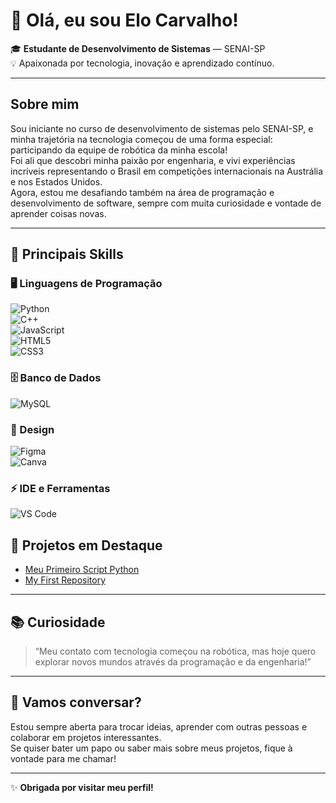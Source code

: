 # 👋 Olá, eu sou Elo Carvalho!

🎓 **Estudante de Desenvolvimento de Sistemas** — SENAI-SP  
💡 Apaixonada por tecnologia, inovação e aprendizado contínuo.

---

## Sobre mim

Sou iniciante no curso de desenvolvimento de sistemas pelo SENAI-SP, e minha trajetória na tecnologia começou de uma forma especial: participando da equipe de robótica da minha escola!  
Foi ali que descobri minha paixão por engenharia, e vivi experiências incríveis representando o Brasil em competições internacionais na Austrália e nos Estados Unidos.  
Agora, estou me desafiando também na área de programação e desenvolvimento de software, sempre com muita curiosidade e vontade de aprender coisas novas.

---

## 🚀 Principais Skills  

### 🖥️ Linguagens de Programação  
![Python](https://img.shields.io/badge/Python-3776AB?style=for-the-badge&logo=python&logoColor=white)  
![C++](https://img.shields.io/badge/C++-00599C?style=for-the-badge&logo=cplusplus&logoColor=white)  
![JavaScript](https://img.shields.io/badge/JavaScript-323330?style=for-the-badge&logo=javascript&logoColor=F7DF1E)  
![HTML5](https://img.shields.io/badge/HTML5-E34F26?style=for-the-badge&logo=html5&logoColor=white)  
![CSS3](https://img.shields.io/badge/CSS3-1572B6?style=for-the-badge&logo=css3&logoColor=white)  

### 🗄️ Banco de Dados  
![MySQL](https://img.shields.io/badge/MySQL-4479A1?style=for-the-badge&logo=mysql&logoColor=white)  

### 🎨 Design  
![Figma](https://img.shields.io/badge/Figma-F24E1E?style=for-the-badge&logo=figma&logoColor=white)  
![Canva](https://img.shields.io/badge/Canva-00C4CC?style=for-the-badge&logo=canva&logoColor=white)  

### ⚡ IDE e Ferramentas  
![VS Code](https://img.shields.io/badge/VS_Code-0078D4?style=for-the-badge&logo=visualstudiocode&logoColor=white) 

## 🌟 Projetos em Destaque

- [Meu Primeiro Script Python](https://github.com/Elo-Carvalho-senai/meu-primeiro-script-python)  
- [My First Repository](https://github.com/Elo-Carvalho-senai/my-first-repository)  

---

## 📚 Curiosidade

> “Meu contato com tecnologia começou na robótica, mas hoje quero explorar novos mundos através da programação e da engenharia!”

---

## 💬 Vamos conversar?

Estou sempre aberta para trocar ideias, aprender com outras pessoas e colaborar em projetos interessantes.  
Se quiser bater um papo ou saber mais sobre meus projetos, fique à vontade para me chamar!

---

✨ **Obrigada por visitar meu perfil!**
